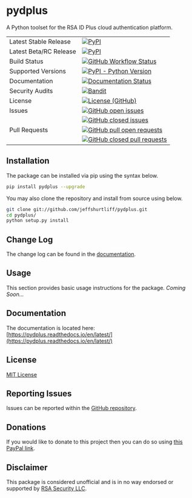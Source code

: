 # pydplus
A Python toolset for the RSA ID Plus cloud authentication platform.

<table>
    <tr>
        <td>Latest Stable Release</td>
        <td>
            <a href='https://pypi.org/project/pydplus/'>
                <img alt="PyPI" src="https://img.shields.io/pypi/v/pydplus">
            </a>
        </td>
    </tr>
    <tr>
        <td>Latest Beta/RC Release</td>
        <td>
            <a href='https://pypi.org/project/pydplus/#history'>
                <img alt="PyPI" src="https://img.shields.io/badge/pypi-1.0.0b1-blue">
            </a>
        </td>
    </tr>
    <tr>
        <td>Build Status</td>
        <td>
            <a href="https://github.com/jeffshurtliff/pydplus/blob/master/.github/workflows/python-package.yml">
                <img alt="GitHub Workflow Status" 
                src="https://img.shields.io/github/actions/workflow/status/jeffshurtliff/pydplus/python-package.yml?branch=main">
            </a>
        </td>
    </tr>
    <tr>
        <td>Supported Versions</td>
        <td>
            <a href='https://pypi.org/project/pydplus/'>
                <img alt="PyPI - Python Version" src="https://img.shields.io/pypi/pyversions/pydplus">
            </a>
        </td>
    </tr>
    <!--
    <tr>
        <td>Code Coverage</td>
        <td>
            <a href="https://codecov.io/gh/jeffshurtliff/pydplus">
                <img src="https://codecov.io/gh/jeffshurtliff/pydplus/branch/master/graph/badge.svg" />
            </a>
        </td>
    </tr>
    -->
    <tr>
        <td>Documentation</td>
        <td>
            <a href='https://pydplus.readthedocs.io/en/latest/?badge=latest'>
                <img src='https://readthedocs.org/projects/pydplus/badge/?version=latest' alt='Documentation Status' />
            </a>
        </td>
    </tr>
    <tr>
        <td>Security Audits</td>
        <td>
            <a href="https://github.com/marketplace/actions/python-security-check-using-bandit">
                <img alt="Bandit" src="https://img.shields.io/badge/security-bandit-yellow.svg">
            </a>
        </td>
    </tr>
    <tr>
        <td>License</td>
        <td>
            <a href="https://github.com/jeffshurtliff/pydplus/blob/master/LICENSE">
                <img alt="License (GitHub)" src="https://img.shields.io/github/license/jeffshurtliff/pydplus">
            </a>
        </td>
    </tr>
    <tr>
        <td style="vertical-align: top;">Issues</td>
        <td>
            <a href="https://github.com/jeffshurtliff/pydplus/issues">
                <img style="margin-bottom:5px;" alt="GitHub open issues" src="https://img.shields.io/github/issues-raw/jeffshurtliff/pydplus"><br />
            </a>
            <a href="https://github.com/jeffshurtliff/pydplus/issues">
                <img alt="GitHub closed issues" src="https://img.shields.io/github/issues-closed-raw/jeffshurtliff/pydplus">
            </a>
        </td>
    </tr>
    <tr>
        <td style="vertical-align: top;">Pull Requests</td>
        <td>
            <a href="https://github.com/jeffshurtliff/pydplus/pulls">
                <img style="margin-bottom:5px;" alt="GitHub pull open requests" src="https://img.shields.io/github/issues-pr-raw/jeffshurtliff/pydplus"><br />
            </a>
            <a href="https://github.com/jeffshurtliff/pydplus/pulls">
                <img alt="GitHub closed pull requests" src="https://img.shields.io/github/issues-pr-closed-raw/jeffshurtliff/pydplus">
            </a>
        </td>
    </tr>
</table>

## Installation
The package can be installed via pip using the syntax below.

```sh
pip install pydplus --upgrade
```

You may also clone the repository and install from source using below.

```sh
git clone git://github.com/jeffshurtliff/pydplus.git
cd pydplus/
python setup.py install
```

## Change Log
The change log can be found in the [documentation](https://pydplus.readthedocs.io/en/latest/changelog.html).

## Usage
This section provides basic usage instructions for the package.
_Coming Soon..._

## Documentation
The documentation is located here: [https://pydplus.readthedocs.io/en/latest/](https://pydplus.readthedocs.io/en/latest/)

## License
[MIT License](https://github.com/jeffshurtliff/pydplus/blob/master/LICENSE)

## Reporting Issues
Issues can be reported within the [GitHub repository](https://github.com/jeffshurtliff/pydplus/issues).

## Donations
If you would like to donate to this project then you can do so using [this PayPal link](https://www.paypal.com/cgi-bin/webscr?cmd=_donations&business=XDZ8M6UV6EFK6&item_name=PyDPlus+Python+SDK&currency_code=USD).

## Disclaimer
This package is considered unofficial and is in no way endorsed or supported by [RSA Security LLC](https://rsa.com).
